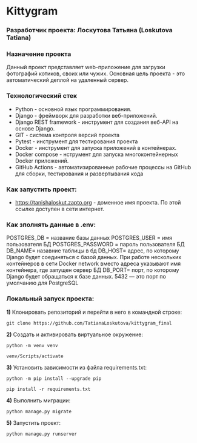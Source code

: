 # Kittygram

### Разработчик проекта: Лоскутова Татьяна (Loskutova Tatiana)

### Назначение проекта
Данный проект представляет web-приложение для загрузки фотографий котиков, своих или чужих. Основная цель проекта - это автоматический деплой на удаленный сервер.

### Технологический стек
- Python - основной язык программирования.
- Django - фреймворк для разработки веб-приложений.
- Django REST framework - инструмент для создания веб-API на основе Django.
- GIT - система контроля версий проекта
- Pytest - инструмент для тестирования проекта
- Docker - инструмент для запуска приложений в контейнерах.
- Docker compose - нструмент для запуска многоконтейнерных Docker приложений.
- GitHub Actions - автоматизированные рабочие процессы на GitHub для сборки, тестирования и развертывания кода

### Как запустить проект:
- https://tanishaloskut.zapto.org - доменное имя проекта. По этой ссылке доступен в сети интернет.

### Как зполнять данные в .env:

POSTGRES_DB = название базы данных
POSTGRES_USER = имя пользователя БД
POSTGRES_PASSWORD = пароль пользователя БД
DB_NAME= назавние таблицы в бд
DB_HOST= адрес, по которому Django будет соединяться с базой данных. При работе нескольких контейнеров в сети Docker network вместо адреса указывают имя контейнера, где запущен сервер БД
DB_PORT= порт, по которому Django будет обращаться к базе данных. 5432 — это порт по умолчанию для PostgreSQL

### Локальный запуск проекта:

**1)** Клонировать репозиторий и перейти в него в командной строке:

    git clone https://github.com/TatianaLoskutova/kittygram_final

**2)** Cоздать и активировать виртуальное окружение:

    python -m venv venv

    venv/Scripts/activate

**3)** Установить зависимости из файла requirements.txt:

    python -m pip install --upgrade pip

    pip install -r requirements.txt

**4)** Выполнить миграции:

    python manage.py migrate

**5)** Запустить проект:

    python manage.py runserver

